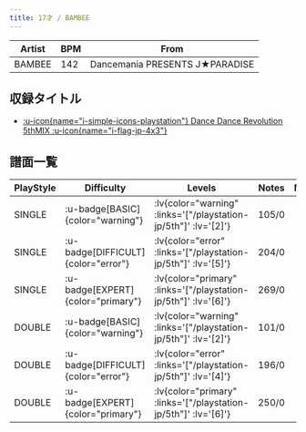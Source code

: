 ```yaml
---
title: 17才 / BAMBEE
---
```


|Artist|BPM|From|
|------|---|----|
|BAMBEE|142|Dancemania PRESENTS J★PARADISE|

## 収録タイトル

- [ :u-icon{name="i-simple-icons-playstation"} Dance Dance Revolution 5thMIX :u-icon{name="i-flag-jp-4x3"} ](/playstation-jp/5th)

## 譜面一覧

|PlayStyle|Difficulty|Levels|Notes|Movie|
|---------|----------|------|-----|-----|
|SINGLE| :u-badge[BASIC]{color="warning"} | :lv{color="warning" :links='["/playstation-jp/5th"]' :lv='[2]'} |105/0||
|SINGLE| :u-badge[DIFFICULT]{color="error"} | :lv{color="error" :links='["/playstation-jp/5th"]' :lv='[5]'} |204/0||
|SINGLE| :u-badge[EXPERT]{color="primary"} | :lv{color="primary" :links='["/playstation-jp/5th"]' :lv='[6]'} |269/0||
|DOUBLE| :u-badge[BASIC]{color="warning"} | :lv{color="warning" :links='["/playstation-jp/5th"]' :lv='[2]'} |101/0||
|DOUBLE| :u-badge[DIFFICULT]{color="error"} | :lv{color="error" :links='["/playstation-jp/5th"]' :lv='[4]'} |196/0||
|DOUBLE| :u-badge[EXPERT]{color="primary"} | :lv{color="primary" :links='["/playstation-jp/5th"]' :lv='[6]'} |250/0||
